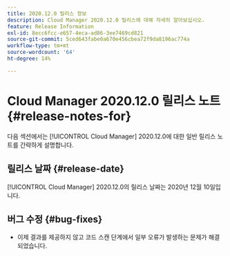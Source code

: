 ```yaml
---
title: 2020.12.0 릴리스 정보
description: Cloud Manager 2020.12.0 릴리스에 대해 자세히 알아보십시오.
feature: Release Information
exl-id: 8ecc6fcc-e657-4eca-ad86-3ee7469cd821
source-git-commit: 5ced643fabe0a670e456cbea72f9da8196ac774a
workflow-type: tm+mt
source-wordcount: '64'
ht-degree: 14%

---
```


# Cloud Manager 2020.12.0 릴리스 노트 {#release-notes-for}

다음 섹션에서는 [!UICONTROL Cloud Manager] 2020.12.0에 대한 일반 릴리스 노트를 간략하게 설명합니다.

## 릴리스 날짜 {#release-date}

[!UICONTROL Cloud Manager] 2020.12.0의 릴리스 날짜는 2020년 12월 10일입니다.

## 버그 수정 {#bug-fixes}

* 이제 결과를 제공하지 않고 코드 스캔 단계에서 일부 오류가 발생하는 문제가 해결되었습니다.
